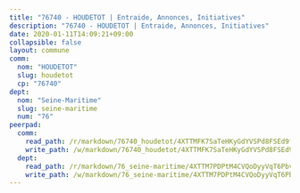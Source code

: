 ```yaml
---
title: "76740 - HOUDETOT | Entraide, Annonces, Initiatives"
description: "76740 - HOUDETOT | Entraide, Annonces, Initiatives"
date: 2020-01-11T14:09:21+09:00
collapsible: false
layout: commune
comm:
  nom: "HOUDETOT"
  slug: houdetot
  cp: "76740"
dept:
  nom: "Seine-Maritime"
  slug: seine-maritime
  num: "76"
peerpad:
  comm:
    read_path: /r/markdown/76740_houdetot/4XTTMFK7SaTeHKyGdYVSPd8FSEd9fssxE38mZu7bqEn8Ewr61
    write_path: /w/markdown/76740_houdetot/4XTTMFK7SaTeHKyGdYVSPd8FSEd9fssxE38mZu7bqEn8Ewr61-K3TgUebQ1tjrBz7nAEiKmWt71qYY4yLqiz5ZWqJR5xMPbxWn7JNcPeUhoX2g69xsovA3HpqFxwDovdiSt7N9AnoLh1zQu7Ev7rPskSPsfAsU7Vp8oYiBetu2FpXk1ARedC2zY5EV
  dept:
    read_path: /r/markdown/76_seine-maritime/4XTTM7PDPtM4CVQoDyyVqT6Pbvj1SVtndpXJdTDsc7xwdMTdt
    write_path: /w/markdown/76_seine-maritime/4XTTM7PDPtM4CVQoDyyVqT6Pbvj1SVtndpXJdTDsc7xwdMTdt-K3TgUmo7Qwp8ZQz8qKFjC8WCY27ypEpX2c8BXeSV9rrPY1zRZn2SrYwkBXF8VnHkcepiXsccFfKHYuT2JNgSMXxLRaUGRu6o5B3BB15nZxEho97cTz3yC4eRTX4hZM1hcyAZrn8r
---
```


